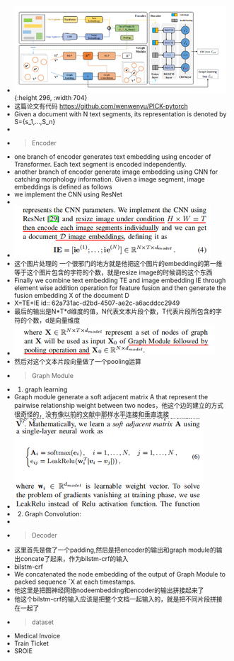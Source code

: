 - ![image.png](../assets/image_1655123416575_0.png){:height 296, :width 704}
- 这篇论文有代码 https://github.com/wenwenyu/PICK-pytorch
- Given a document with N text segments, its representation is denoted by S={s_1,...,S_n}
-
-
  >Encoder
- one branch of encoder generates text embedding using encoder of Transformer. Each text segment is encoded independently.
- another branch of encoder generate image embedding using CNN for catching morphology information. Given a image segment, image embeddings is defined as follows
- we implement the CNN using ResNet
-
- ![image.png](../assets/image_1655370726333_0.png)
- 这个图片处理的 一个很邪门的地方就是他把这个图片的embedding的第一维等于这个图片包含的字符的个数，就是resize image的时候调的这个东西
- Finally we combine text embedding TE and image embedding IE through element wise addition operation for feature fusion and then generate the fusion embedding X of the document D
- X=TE+IE
  id:: 62a731ac-d2bd-4507-ae2c-a6acddcc2949
- 最后的输出是N\*T\*d维度的值，N代表文本片段个数，T代表片段所包含的字符的个数，d是向量维度
- ![image.png](../assets/image_1655371142660_0.png)
- 然后对这个文本片段向量做了一个pooling运算
-
  >Graph Module
-
  1. graph learning
- Graph module generate a soft adjacent matrix A that represent the pairwise relationship  weight between two nodes，他这个边的建立的方式很奇怪的，没有像以前的文献中那样水平连接和垂直连接
- ![image.png](../assets/image_1655125067162_0.png)
-
  2. Graph Convolution:
-
-
  >Decoder
- 这里首先是做了一个padding,然后是把encoder的输出和graph module的输出concate了起来，作为bilstm-crf的输入
- bilstm-crf
- We concatenated the node embedding of the output of Graph Module to packed sequence ˆX at each timestamps.
- 他这里是把图神经网络nodeembedding和encoder的输出拼接起来了
- 他这个bilstm-crf的输入应该是把整个文档一起输入的，就是把不同片段拼接在一起了
-
  >dataset
- Medical Invoice
- Train Ticket
- SROIE